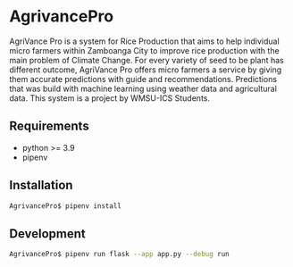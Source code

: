 # AgrivancePro
AgriVance Pro is a system for Rice Production that aims to help individual micro farmers within Zamboanga City 
to improve rice production with the main problem of Climate Change. 
For every variety of seed to be plant has different outcome, AgriVance Pro offers micro farmers a service 
by giving them accurate predictions with guide and recommendations. 
Predictions that was build with machine learning using weather data and agricultural data. 
This system is a project by WMSU-ICS Students.

## Requirements
- python >= 3.9
- pipenv

## Installation
```bash
AgrivancePro$ pipenv install 
```

## Development
```bash
AgrivancePro$ pipenv run flask --app app.py --debug run 
```
